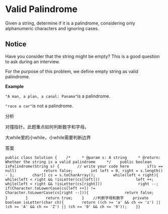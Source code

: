 # Valid Palindrome

Given a string, determine if it is a palindrome, considering only alphanumeric characters and ignoring cases.

## Notice

Have you consider that the string might be empty? This is a good question to ask during an interview.

For the purpose of this problem, we define empty string as valid palindrome.

**Example**

`"A man, a plan, a canal: Panama"`is a palindrome.

`"race a car"`is not a palindrome.

分析

对撞指针。此题重点如何判断数字和字母。

大while里的小while，小while需要判断边界

答案

```text
public class Solution {    /*     * @param s: A string     * @return: Whether the string is a valid palindrome     */    public boolean isPalindrome(String s) {        // write your code here        if(s == null)            return false;        int left = 0, right = s.length() - 1;        char[] cs = s.toCharArray();        while(left < right){            while(left < right && !isLetter(cs[left]))                left ++;            while(left < right && !isLetter(cs[right]))                right --;            if(Character.toLowerCase(cs[left ++]) != Character.toLowerCase(cs[right --])){                return false;            }        }        return true;    }    //判断字母和数字    private boolean isLetter(char ch){        return ((ch >= 'a' && ch <= 'z') || (ch >= 'A' && ch <= 'Z') || (ch >= '0' && ch <= '9'));    }}
```

